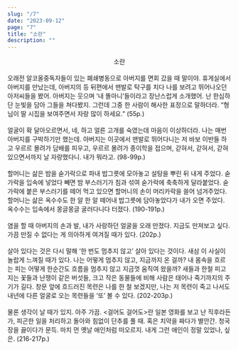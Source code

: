 ```yaml
---
slug: "/7"
date: "2023-09-12"
page: "7"
title: "소란"
description: ""
---
```


<div style="text-align: center">
  <span class="post-line">
    소란
  </span>
</div>

<br>
오래전 알코올중독자들이 있는 폐쇄병동으로 아버지를 면회 갔을 때 말이야. 휴게실에서 아버지를 만났는데, 아버지의 등 뒤편에서 맨발로 탁구를 치다 나를 보려고 뛰어나오던 아저씨들을 봤어. 아버지는 웃으며 ‘내 똘마니’들이라고 장난스럽게 소개했어. 난 한심하단 눈빛을 담아 그들을 쳐다봤지. 그런데 그중 한 사람이 해사한 표정으로 말하더라. “형님이 딸 시집을 보여주면서 자랑 많이 하세요.” (55p.)
<br><br>
얼굴이 확 달아오르면서, 네, 하고 얼른 고개를 숙였는데 마음이 이상하더라. 나는 매번 아버지를 구박하기만 했는데. 아버지는 이곳에서 맨발로 뛰어다니는 저 바보 이반들 하고 우르르 몰려가 담배를 피우고, 우르르 몰려가 종이학을 접으며, 갇혀서, 갇혀서, 갇혀 있으면서까지 날 자랑했다니. 내가 뭐라고. (98-99p.)
<br><br>
할머니는 삶은 밤을 숟가락으로 파내 밥그릇에 모아놓고 설탕을 뿌린 뒤 내게 주었다. 숟가락을 입속에 넣었다 빼면 밤 부스러기가 침과 섞여 숟가락에 축축하게 달라붙었다. 숟가락에 붙은 부스러기를 떼어 먹고 있으면 할머니의 손이 머리카락을 쓸어 넘겨주었다. 할머니는 삶은 옥수수도 한 알 한 알 떼어내 밥그릇에 담아놓았다가 내가 오면 주었다. 옥수수는 입속에서 몽글몽글 굴러다니다 터졌다. (190-191p.)
<br><br>
염을 할 때 아버지의 손과 발, 내가 사랑하던 얼굴을 오래 만졌다.
지금도 만져보고 싶다.
가끔 만질 수 없다는 게 의아하게 여겨질 때가 있다. (202p.)
<br><br>
살아 있다는 것은 다시 말해 ‘한 번도 멈추지 않고’ 살아 있다는 것이다. 새삼 이 사실이 놀랍게 느껴질 때가 있다. 나는 어떻게 멈추지 않고, 지금까지 온 걸까? 내 몸속을 흐르는 피는 어떻게 한순간도 흐름을 멈추지 않고 지금껏 움직여 왔을까? 새들과 한철 피고 지는 꽃들과 난쟁이 같은 버섯들, 크고 작은 동물들에 비해 사람은 태어나 죽기까지의 주기가 길다. 창문 앞에 흐드러진 목련은 나를 한 철 보겠지만, 나는 저 목련이 죽고 나서도 내년에 다른 얼굴로 오는 목련들을 ‘또’ 볼 수 있다. (202-203p.)
<br><br>
물론 생각이 날 때가 있지. 아주 가끔. <걸어도 걸어도>란 일본 영화를 보고 난 직후라든가, 피곤한 일을 처리하고 돌아와 힘없이 단추를 풀 때. 혹은 치약을 짜다가 별안간. 청국장을 끓이다가 문득. 마치 먼 옛날 애인처럼 떠오르지. 내게 그런 애인이 정말 있었나, 싶은. (216-217p.)
